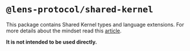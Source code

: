 # `@lens-protocol/shared-kernel`

This package contains Shared Kernel types and language extensions. For more details about the mindset read this [article](https://herbertograca.com/2018/07/07/more-than-concentric-layers/).

**It is not intended to be used directly.**
